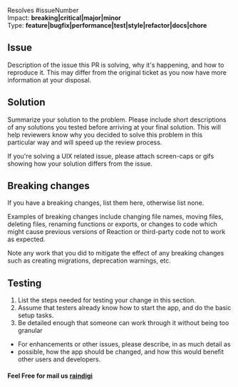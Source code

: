 Resolves #issueNumber  
Impact: **breaking|critical|major|minor**  
Type: **feature|bugfix|performance|test|style|refactor|docs|chore**

## Issue
Description of the issue this PR is solving, why it's happening, and how to reproduce it. This may differ from the original ticket as you now have more information at your disposal.

## Solution
Summarize your solution to the problem. Please include short descriptions of any solutions you tested before arriving at your final solution. This will help reviewers know why you decided to solve this problem in this particular way and will speed up the review process.

If you're solving a UIX related issue, please attach screen-caps or gifs showing how your solution differs from the issue.

## Breaking changes
If you have a breaking changes, list them here, otherwise list none.

Examples of breaking changes include changing file names, moving files, deleting files, renaming functions or exports, or changes to code which might cause previous versions of Reaction or third-party code not to work as expected.

Note any work that you did to mitigate the effect of any breaking changes such as creating migrations, deprecation warnings, etc.


## Testing
1. List the steps needed for testing your change in this section.
2. Assume that testers already know how to start the app, and do the basic setup tasks.
3. Be detailed enough that someone can work through it without being too granular

- For enhancements or other issues, please describe, in as much detail as	
- possible, how the app should be changed, and how this would benefit other users and developers.

#### Feel Free for mail us [raindigi](mailto:admin@raindigi.com)